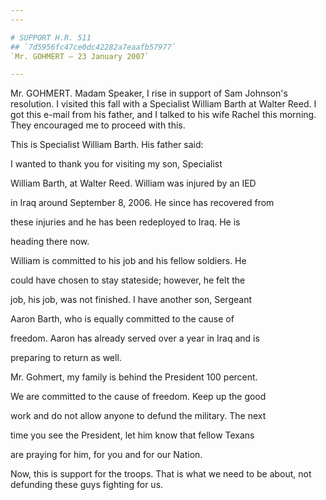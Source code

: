 ```yaml
---
---

# SUPPORT H.R. 511
## `7d5956fc47ce0dc42282a7eaafb57977`
`Mr. GOHMERT — 23 January 2007`

---
```



Mr. GOHMERT. Madam Speaker, I rise in support of Sam Johnson's 
resolution. I visited this fall with a Specialist William Barth at 
Walter Reed. I got this e-mail from his father, and I talked to his 
wife Rachel this morning. They encouraged me to proceed with this.

This is Specialist William Barth. His father said:




 I wanted to thank you for visiting my son, Specialist 


 William Barth, at Walter Reed. William was injured by an IED 


 in Iraq around September 8, 2006. He since has recovered from 


 these injuries and he has been redeployed to Iraq. He is 


 heading there now.



 William is committed to his job and his fellow soldiers. He 


 could have chosen to stay stateside; however, he felt the 


 job, his job, was not finished. I have another son, Sergeant 


 Aaron Barth, who is equally committed to the cause of 


 freedom. Aaron has already served over a year in Iraq and is 


 preparing to return as well.



 Mr. Gohmert, my family is behind the President 100 percent. 


 We are committed to the cause of freedom. Keep up the good 


 work and do not allow anyone to defund the military. The next 


 time you see the President, let him know that fellow Texans 


 are praying for him, for you and for our Nation.


Now, this is support for the troops. That is what we need to be 
about, not defunding these guys fighting for us.
